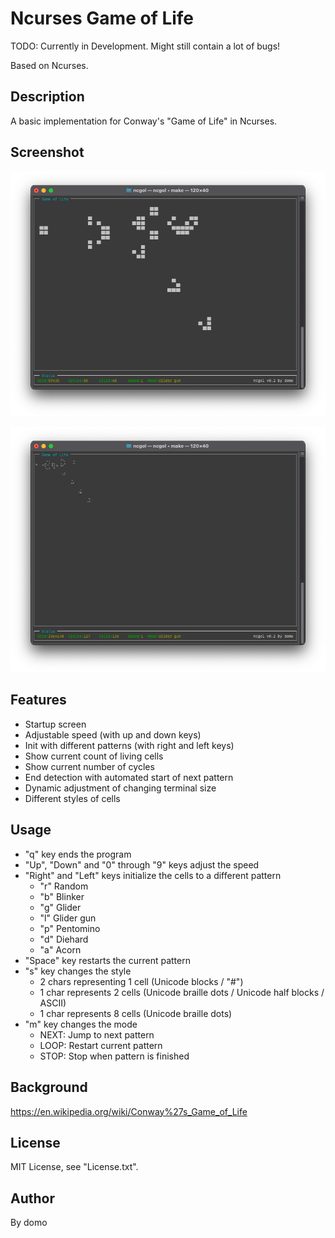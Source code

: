 
# Ncurses Game of Life

TODO: Currently in Development. Might still contain a lot of bugs!

Based on Ncurses.

## Description

A basic implementation for Conway's "Game of Life" in Ncurses.

## Screenshot

![Screenshot](./Screenshot1.png)

![Screenshot](./Screenshot2.png)

## Features

- Startup screen
- Adjustable speed (with up and down keys)
- Init with different patterns (with right and left keys)
- Show current count of living cells
- Show current number of cycles
- End detection with automated start of next pattern
- Dynamic adjustment of changing terminal size
- Different styles of cells

## Usage

- "q" key ends the program
- "Up", "Down" and "0" through "9" keys adjust the speed
- "Right" and "Left" keys initialize the cells to a different pattern
  - "r" Random
  - "b" Blinker
  - "g" Glider
  - "l" Glider gun
  - "p" Pentomino
  - "d" Diehard
  - "a" Acorn
- "Space" key restarts the current pattern
- "s" key changes the style
  - 2 chars representing 1 cell (Unicode blocks / "#")
  - 1 char represents 2 cells (Unicode braille dots / Unicode half blocks / ASCII)
  - 1 char represents 8 cells (Unicode braille dots)
- "m" key changes the mode
  - NEXT: Jump to next pattern
  - LOOP: Restart current pattern
  - STOP: Stop when pattern is finished

## Background

<https://en.wikipedia.org/wiki/Conway%27s_Game_of_Life>

## License

MIT License, see "License.txt".

## Author

By domo
